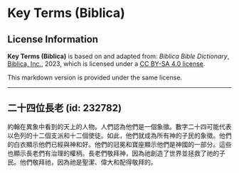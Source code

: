 # Key Terms (Biblica)

## License Information

**Key Terms (Biblica)** is based on and adapted from: _Biblica Bible Dictionary_, [Biblica, Inc.](https://www.biblica.com/), 2023, which is licensed under a [CC BY-SA 4.0 license](https://creativecommons.org/licenses/by-sa/4.0/legalcode.en).

This markdown version is provided under the same license.



--------------------------------

## 二十四位長老 (id: 232782)

約翰在異象中看到的天上的人物。人們認為他們是一個象徵。數字二十四可能代表以色列的十二個支派和十二個使徒。如此，他們就成為所有神的子民的象徵。他們的白衣顯示他們已經與神和好。他們的冠冕和寶座顯示他們是神國的一部分。這些也顯示長老們有治理的權柄。長老們敬拜神，因為祂創造了世界並拯救了祂的子民。他們敬拜祂，因為祂是聖潔、偉大和配得敬拜的。


